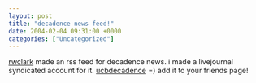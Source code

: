 ```yaml
---
layout: post
title: "decadence news feed!"
date: 2004-02-04 09:31:00 +0000
categories: ["Uncategorized"]
---
```


[rwclark](http://rwclark.livejournal.com/) made an rss feed for decadence news. i made a livejournal syndicated account for it. [ucbdecadence](http://ucbdecadence.livejournal.com/) =) add it to your friends page!